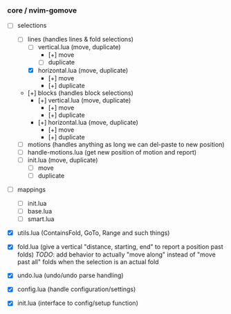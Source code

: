 ### core / nvim-gomove

- [ ] selections

  - [ ] lines (handles lines & fold selections)
    - [ ] vertical.lua (move, duplicate)
      - [+] move
      - [ ] duplicate
    - [x] horizontal.lua (move, duplicate)
      - [+] move
      - [+] duplicate
    
  - [+] blocks (handles block selections)
    - [+] vertical.lua (move, duplicate)
      - [+] move
      - [+] duplicate
    - [+] horizontal.lua (move, duplicate)
      - [+] move
      - [+] duplicate
    
  - [ ] motions (handles anything as long we can del-paste to new position)
  <!-- this might have to support/take into account a few plugins such as hop,
  lightspeed etc.-->
    - [ ] handle-motions.lua (get new position of motion and report)
    - [ ] init.lua (move, duplicate)
      - [ ] move
      - [ ] duplicate

- [ ] mappings
  - [ ] init.lua
  - [ ] base.lua
  - [ ] smart.lua

- [x] utils.lua (ContainsFold, GoTo, Range and such things)
- [x] fold.lua (give a vertical "distance, starting, end" to report a position past folds)
  *TODO*: add behavior to actually "move along" instead of "move past all" folds
  when the selection is an actual fold

- [x] undo.lua (undo/undo parse handling)

- [x] config.lua (handle configuration/settings)
- [x] init.lua (interface to config/setup function)
